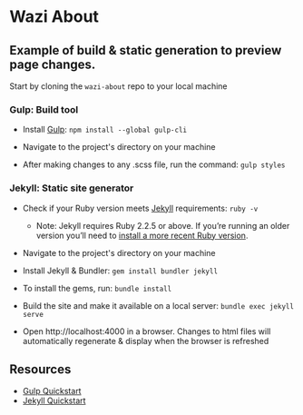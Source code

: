 # Wazi About

## Example of build & static generation to preview page changes.

Start by cloning the `wazi-about` repo to your local machine

### Gulp: Build tool

- Install [Gulp](https://gulpjs.com/): `npm install --global gulp-cli`

- Navigate to the project's directory on your machine

- After making changes to any .scss file, run the command: `gulp styles`

### Jekyll: Static site generator

- Check if your Ruby version meets [Jekyll](https://jekyllrb.com/) requirements: `ruby -v` 
  
  * Note: Jekyll requires Ruby 2.2.5 or above. If you’re running an older version you’ll need to [install a more recent Ruby version](https://jekyllrb.com/docs/installation/macos/#rbenv).


- Navigate to the project's directory on your machine

- Install Jekyll & Bundler: `gem install bundler jekyll`

- To install the gems, run: `bundle install`

- Build the site and make it available on a local server: `bundle exec jekyll serve`

- Open http://localhost:4000 in a browser. Changes to html files will automatically regenerate & display when the browser is refreshed

## Resources
- [Gulp Quickstart](https://gulpjs.com/docs/en/getting-started/quick-start)
- [Jekyll Quickstart](https://jekyllrb.com/docs/)
